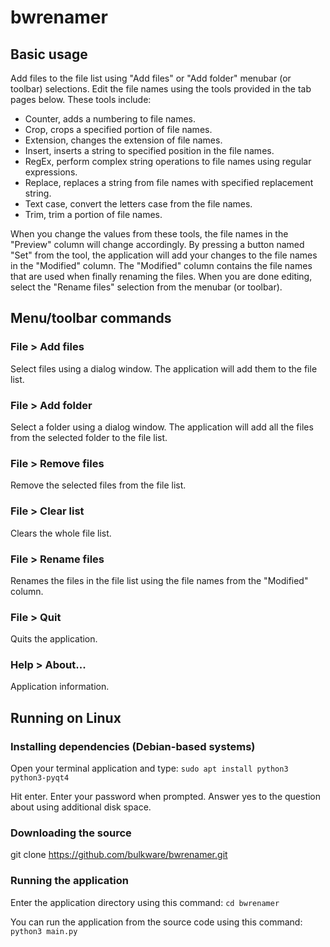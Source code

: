 # bwrenamer

## Basic usage

Add files to the file list using "Add files" or "Add folder" menubar (or
toolbar) selections. Edit the file names using the tools provided in the tab
pages below. These tools include:

- Counter, adds a numbering to file names.
- Crop, crops a specified portion of file names.
- Extension, changes the extension of file names.
- Insert, inserts a string to specified position in the file names.
- RegEx, perform complex string operations to file names using regular expressions.
- Replace, replaces a string from file names with specified replacement string.
- Text case, convert the letters case from the file names.
- Trim, trim a portion of file names.

When you change the values from these tools, the file names in the "Preview"
column will change accordingly. By pressing a button named "Set" from the tool,
the application will add your changes to the file names in the "Modified"
column. The "Modified" column contains the file names that are used when finally
renaming the files. When you are done editing, select the "Rename files"
selection from the menubar (or toolbar).


## Menu/toolbar commands

### File > Add files
Select files using a dialog window. The application will add them to the file
list.

### File > Add folder
Select a folder using a dialog window. The application will add all the files
from the selected folder to the file list.

### File > Remove files
Remove the selected files from the file list.

### File > Clear list
Clears the whole file list.

### File > Rename files
Renames the files in the file list using the file names from the "Modified"
column.

### File > Quit
Quits the application.

### Help > About...
Application information.


## Running on Linux

### Installing dependencies (Debian-based systems)
Open your terminal application and type:
`sudo apt install python3 python3-pyqt4`

Hit enter. Enter your password when prompted. Answer yes to the question about
using additional disk space.

### Downloading the source
git clone https://github.com/bulkware/bwrenamer.git

### Running the application
Enter the application directory using this command:
`cd bwrenamer`

You can run the application from the source code using this command:
`python3 main.py`
